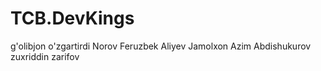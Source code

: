 # TCB.DevKings
g'olibjon o'zgartirdi
Norov Feruzbek
Aliyev Jamolxon
Azim Abdishukurov
zuxriddin zarifov
